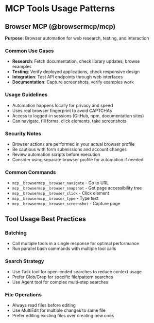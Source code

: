 # MCP Tools Usage Patterns


## Browser MCP (@browsermcp/mcp)

**Purpose:** Browser automation for web research, testing, and interaction

### Common Use Cases
- **Research**: Fetch documentation, check library updates, browse examples
- **Testing**: Verify deployed applications, check responsive design
- **Integration**: Test API endpoints through web interfaces
- **Documentation**: Capture screenshots, verify examples work

### Usage Guidelines
- Automation happens locally for privacy and speed
- Uses real browser fingerprint to avoid CAPTCHAs
- Access to logged-in sessions (GitHub, npm, documentation sites)
- Can navigate, fill forms, click elements, take screenshots

### Security Notes
- Browser actions are performed in your actual browser profile
- Be cautious with form submissions and account changes
- Review automation scripts before execution
- Consider using separate browser profile for automation if needed

### Common Commands
- `mcp__browsermcp__browser_navigate` - Go to URL
- `mcp__browsermcp__browser_snapshot` - Get page accessibility tree
- `mcp__browsermcp__browser_click` - Click element
- `mcp__browsermcp__browser_type` - Type text
- `mcp__browsermcp__browser_screenshot` - Capture page

## Tool Usage Best Practices

### Batching
- Call multiple tools in a single response for optimal performance
- Run parallel bash commands with multiple tool calls

### Search Strategy
- Use Task tool for open-ended searches to reduce context usage
- Prefer Glob/Grep for specific file/pattern searches
- Use Agent tool for complex multi-step searches

### File Operations
- Always read files before editing
- Use MultiEdit for multiple changes to same file
- Prefer editing existing files over creating new ones